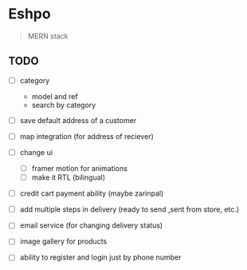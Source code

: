 # Eshpo
> MERN stack

## TODO
- [ ] category
    - model and ref
    - search by category
- [ ] save default address of a customer
- [ ] map integration (for address of reciever)
- [ ] change ui 
    - [ ] framer motion for animations
    - [ ] make it RTL (bilingual)
- [ ] credit cart payment ability (maybe zarinpal)
- [ ] add multiple steps in delivery (ready to send ,sent from store, etc.)
- [ ] email service (for changing delivery status)
- [ ] image gallery for products
- [ ] ability to register and login just by phone number

